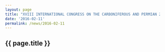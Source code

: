 ```yaml
---
layout: page
title: "XVIII INTERNATIONAL CONGRESS ON THE CARBONIFEROUS AND PERMIAN 2015 held in Kazan, Federal Republic of Tatarstan, Russia"
date: '2016-02-11'
permalink: /news/2016-02-11
---
```


## {{ page.title }}

